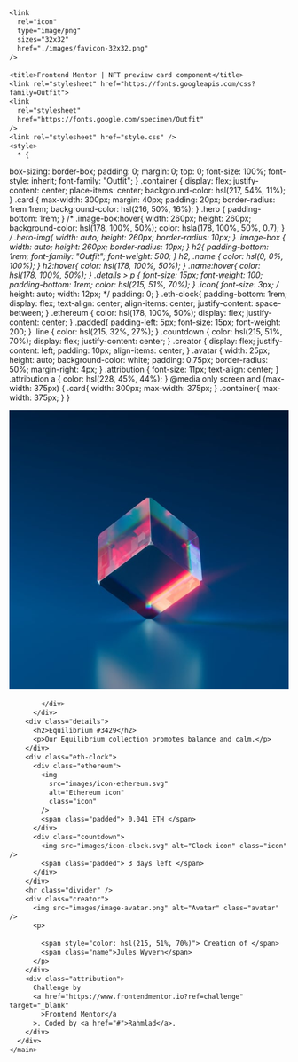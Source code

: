 <!DOCTYPE html>
<html lang="en">
  <head>
    <meta charset="UTF-8" />
    <meta name="viewport" content="width=device-width, initial-scale=1.0" />
    <!-- displays site properly based on user's device -->

    <link
      rel="icon"
      type="image/png"
      sizes="32x32"
      href="./images/favicon-32x32.png"
    />

    <title>Frontend Mentor | NFT preview card component</title>
    <link rel="stylesheet" href="https://fonts.googleapis.com/css?family=Outfit">
    <link
      rel="stylesheet"
      href="https://fonts.google.com/specimen/Outfit"
    />
    <link rel="stylesheet" href="style.css" />
    <style>
      * {
  box-sizing: border-box;
  padding: 0;
  margin: 0;
  top: 0;
  font-size: 100%;
  font-style: inherit;
  font-family: "Outfit";
}
.container {
  display: flex;
  justify-content: center;
  place-items: center;
  background-color: hsl(217, 54%, 11%);
}
.card {
  max-width: 300px;
  margin: 40px;
  padding: 20px;
  border-radius: 1rem 1rem;
  background-color: hsl(216, 50%, 16%);
}
.hero {
  padding-bottom: 1rem;
}
/* .image-box:hover{
    width: 260px;
  height: 260px;
    background-color: hsl(178, 100%, 50%);
    color: hsla(178, 100%, 50%, 0.7);
} */
.hero-img{
    width: auto;
  height: 260px;
  border-radius: 10px;
}
.image-box {
  width: auto;
  height: 260px;
  border-radius: 10px;
}
h2{
    padding-bottom: 1rem;
    font-family: "Outfit";
    font-weight: 500;
}
h2,
.name {
  color: hsl(0, 0%, 100%);
}
h2:hover{
    color: hsl(178, 100%, 50%);
}
.name:hover{
    color: hsl(178, 100%, 50%);
}
.details > p {
    font-size: 15px;
    font-weight: 100;
    padding-bottom: 1rem;
  color: hsl(215, 51%, 70%);
}
.icon{
    font-size: 3px;
    /* height: auto;
    width: 12px; */
    padding: 0;
}
.eth-clock{
    padding-bottom: 1rem;
    display: flex;
    text-align: center;
    align-items: center;
    justify-content: space-between;
}
.ethereum {
    color: hsl(178, 100%, 50%);
    display: flex;
    justify-content: center;
}
.padded{
    padding-left: 5px;
    font-size: 15px;
    font-weight: 200;
}
.line {
  color: hsl(215, 32%, 27%);
}
.countdown {
  color: hsl(215, 51%, 70%);
  display: flex;
  justify-content: center;
}
.creator {
  display: flex;
  justify-content: left;
  padding: 10px;
  align-items: center;
}
.avatar {
  width: 25px;
  height: auto;
  background-color: white;
  padding: 0.75px;
  border-radius: 50%;
  margin-right: 4px;
}
.attribution {
  font-size: 11px;
  text-align: center;
}
.attribution a {
  color: hsl(228, 45%, 44%);
}
@media only screen and (max-width: 375px) {
   .card{
       width: 300px;
       max-width: 375px;
    } 
    .container{
        max-width: 375px;
    }
}
    </style>
  </head>
  <body>
    <main class="container">
      <div class="card">
        <div class="hero">
            <div class="image-box">
                <img
                  src="images/image-equilibrium.jpg"
                  alt="Hero Image"
                  class="hero-img"
                />
                
            </div>
          </div>
        <div class="details">
          <h2>Equilibrium #3429</h2>
          <p>Our Equilibrium collection promotes balance and calm.</p>
        </div>
        <div class="eth-clock">
          <div class="ethereum">
            <img
              src="images/icon-ethereum.svg"
              alt="Ethereum icon"
              class="icon"
            />
            <span class="padded"> 0.041 ETH </span>
          </div>
          <div class="countdown">
            <img src="images/icon-clock.svg" alt="Clock icon" class="icon" />
            <span class="padded"> 3 days left </span>
          </div>
        </div>
        <hr class="divider" />
        <div class="creator">
          <img src="images/image-avatar.png" alt="Avatar" class="avatar" />
          <p>

            <span style="color: hsl(215, 51%, 70%)"> Creation of </span>
            <span class="name">Jules Wyvern</span>
          </p>
        </div>
        <div class="attribution">
          Challenge by
          <a href="https://www.frontendmentor.io?ref=challenge" target="_blank"
            >Frontend Mentor</a
          >. Coded by <a href="#">Rahmlad</a>.
        </div>
      </div>
    </main>
  </body>
</html>

